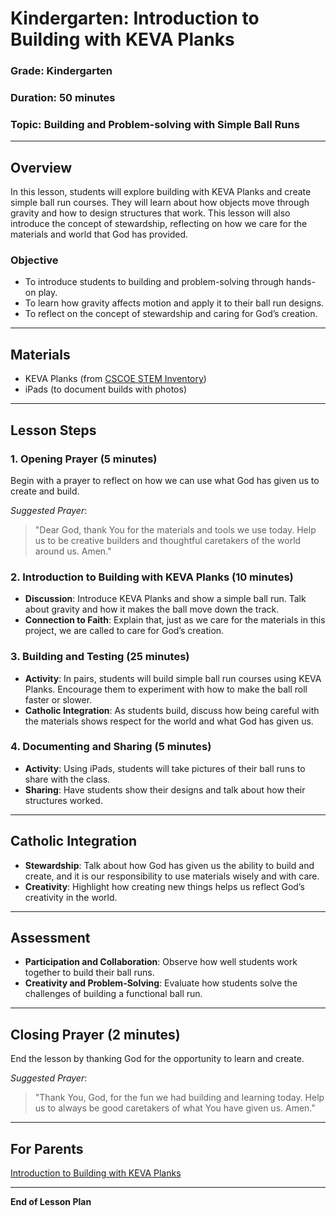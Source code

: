 # Kindergarten: Introduction to Building with KEVA Planks

### **Grade**: Kindergarten  
### **Duration**: 50 minutes  
### **Topic**: Building and Problem-solving with Simple Ball Runs

---

## **Overview**
In this lesson, students will explore building with KEVA Planks and create simple ball run courses. They will learn about how objects move through gravity and how to design structures that work. This lesson will also introduce the concept of stewardship, reflecting on how we care for the materials and world that God has provided.

### **Objective**
- To introduce students to building and problem-solving through hands-on play.
- To learn how gravity affects motion and apply it to their ball run designs.
- To reflect on the concept of stewardship and caring for God’s creation.

---

## **Materials**
- KEVA Planks (from [CSCOE STEM Inventory](https://cscoe.myturn.com/library/))
- iPads (to document builds with photos)

---

## **Lesson Steps**

### **1. Opening Prayer (5 minutes)**  
Begin with a prayer to reflect on how we can use what God has given us to create and build.

_Suggested Prayer_:
> "Dear God, thank You for the materials and tools we use today. Help us to be creative builders and thoughtful caretakers of the world around us. Amen."

### **2. Introduction to Building with KEVA Planks (10 minutes)**  
- **Discussion**: Introduce KEVA Planks and show a simple ball run. Talk about gravity and how it makes the ball move down the track.
- **Connection to Faith**: Explain that, just as we care for the materials in this project, we are called to care for God’s creation.

### **3. Building and Testing (25 minutes)**  
- **Activity**: In pairs, students will build simple ball run courses using KEVA Planks. Encourage them to experiment with how to make the ball roll faster or slower.
- **Catholic Integration**: As students build, discuss how being careful with the materials shows respect for the world and what God has given us.

### **4. Documenting and Sharing (5 minutes)**  
- **Activity**: Using iPads, students will take pictures of their ball runs to share with the class.
- **Sharing**: Have students show their designs and talk about how their structures worked.

---

## **Catholic Integration**
- **Stewardship**: Talk about how God has given us the ability to build and create, and it is our responsibility to use materials wisely and with care.
- **Creativity**: Highlight how creating new things helps us reflect God’s creativity in the world.

---

## **Assessment**
- **Participation and Collaboration**: Observe how well students work together to build their ball runs.
- **Creativity and Problem-Solving**: Evaluate how students solve the challenges of building a functional ball run.

---

## **Closing Prayer (2 minutes)**  
End the lesson by thanking God for the opportunity to learn and create.

_Suggested Prayer_:
> "Thank You, God, for the fun we had building and learning today. Help us to always be good caretakers of what You have given us. Amen."

---

## **For Parents**  
[Introduction to Building with KEVA Planks](./Parent_Resources/Kindergarten_KEVA_Planks.md)

---

**End of Lesson Plan**
